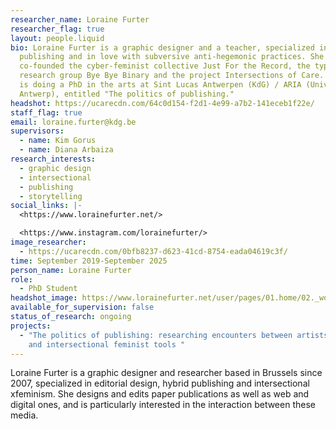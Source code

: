 ```yaml
---
researcher_name: Loraine Furter
researcher_flag: true
layout: people.liquid
bio: Loraine Furter is a graphic designer and a teacher, specialized in hybrid
  publishing and in love with subversive anti-hegemonic practices. She
  co-founded the cyber-feminist collective Just For the Record, the typography
  research group Bye Bye Binary and the project Intersections of Care. Loraine
  is doing a PhD in the arts at Sint Lucas Antwerpen (KdG) / ARIA (University of
  Antwerp), entitled "The politics of publishing."
headshot: https://ucarecdn.com/64c0d154-f2d1-4e99-a7b2-141eceb1f22e/
staff_flag: true
email: loraine.furter@kdg.be
supervisors:
  - name: Kim Gorus
  - name: Diana Arbaiza
research_interests:
  - graphic design
  - intersectional
  - publishing
  - storytelling
social_links: |-
  <https://www.lorainefurter.net/>

  <https://www.instagram.com/lorainefurter/>
image_researcher:
  - https://ucarecdn.com/0bfb8237-d623-41cd-8754-eada04619c3f/
time: September 2019-September 2025
person_name: Loraine Furter
role:
  - PhD Student
headshot_image: https://www.lorainefurter.net/user/pages/01.home/02._works/02._2022-agrafes-bouts-ficelle/messy-reliures-edition-02.jpg
available_for_supervision: false
status_of_research: ongoing
projects:
  - "The politics of publishing: researching encounters between artists’ books
    and intersectional feminist tools "
---
```

Loraine Furter is a graphic designer and researcher based in Brussels since 2007, specialized in editorial design, hybrid publishing and intersectional xfeminism. She designs and edits paper publications as well as web and digital ones, and is particularly interested in the interaction between these media.
